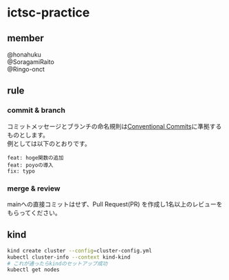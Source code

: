 # ictsc-practice

## member

@honahuku  
@SoragamiRaito  
@Ringo-onct  

## rule
### commit & branch
コミットメッセージとブランチの命名規則は[Conventional Commits](https://www.conventionalcommits.org/ja/v1.0.0/)に準拠するものとします。  
例としては以下のとおりです。  
```text
feat: hoge関数の追加
feat: poyoの導入
fix: typo
```

### merge & review
mainへの直接コミットはせず、Pull Request(PR) を作成し1名以上のレビューをもらってください。 

## kind

```bash
kind create cluster --config=cluster-config.yml
kubectl cluster-info --context kind-kind
# これが通ったらkindのセットアップ成功
kubectl get nodes
```
